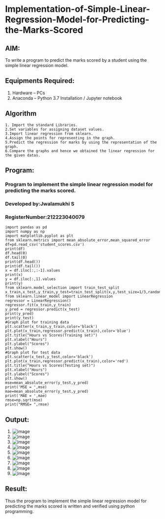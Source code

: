 # Implementation-of-Simple-Linear-Regression-Model-for-Predicting-the-Marks-Scored

## AIM:
To write a program to predict the marks scored by a student using the simple linear regression model.

## Equipments Required:
1. Hardware – PCs
2. Anaconda – Python 3.7 Installation / Jupyter notebook

## Algorithm
```
1. Import the standard Libraries.
2.Set variables for assigning dataset values.
3.Import linear regression from sklearn.
4.Assign the points for representing in the graph.
5.Predict the regression for marks by using the representation of the graph.
6.Compare the graphs and hence we obtained the linear regression for the given datas.
```

## Program:
### Program to implement the simple linear regression model for predicting the marks scored.
### Developed by:Jwalamukhi S
### RegisterNumber:212223040079 
```
import pandas as pd
import numpy as np
import matplotlib.pyplot as plt
from sklearn.metrics import mean_absolute_error,mean_squared_error
df=pd.read_csv('student_scores.csv')
print(df)
df.head(0)
df.tail(0)
print(df.head())
print(df.tail())
x = df.iloc[:,:-1].values
print(x)
y = df.iloc[:,1].values
print(y)
from sklearn.model_selection import train_test_split
x_train,x_test,y_train,y_test=train_test_split(x,y,test_size=1/3,random_state=0)
from sklearn.linear_model import LinearRegression
regressor = LinearRegression()
regressor.fit(x_train,y_train)
y_pred = regressor.predict(x_test)
print(y_pred)
print(y_test)
#Graph plot for training data
plt.scatter(x_train,y_train,color='black')
plt.plot(x_train,regressor.predict(x_train),color='blue')
plt.title("Hours vs Scores(Training set)")
plt.xlabel("Hours")
plt.ylabel("Scores")
plt.show()
#Graph plot for test data
plt.scatter(x_test,y_test,color='black')
plt.plot(x_train,regressor.predict(x_train),color='red')
plt.title("Hours vs Scores(Testing set)")
plt.xlabel("Hours")
plt.ylabel("Scores")
plt.show()
mse=mean_absolute_error(y_test,y_pred)
print('MSE = ',mse)
mae=mean_absolute_error(y_test,y_pred)
print('MAE = ',mae)
rmse=np.sqrt(mse)
print("RMSE= ",rmse)
```

## Output:
1.  ![image](https://github.com/Jwalamukhi/Implementation-of-Simple-Linear-Regression-Model-for-Predicting-the-Marks-Scored/assets/145953628/711522f6-2621-4ba3-ab82-b6efbe69f4ab)
2.  ![image](https://github.com/Jwalamukhi/Implementation-of-Simple-Linear-Regression-Model-for-Predicting-the-Marks-Scored/assets/145953628/633b54a6-a01b-4a4d-a481-d4fb2d914510)
3.  ![image](https://github.com/Jwalamukhi/Implementation-of-Simple-Linear-Regression-Model-for-Predicting-the-Marks-Scored/assets/145953628/7e5414c5-5223-4823-81e2-aef9a42de629)
4.  ![image](https://github.com/Jwalamukhi/Implementation-of-Simple-Linear-Regression-Model-for-Predicting-the-Marks-Scored/assets/145953628/6c34451f-47d9-4239-8a40-42548673b76c)
5.  ![image](https://github.com/Jwalamukhi/Implementation-of-Simple-Linear-Regression-Model-for-Predicting-the-Marks-Scored/assets/145953628/44f3f01b-0ab2-4f57-ab14-fb128029d5ce)
6.  ![image](https://github.com/Jwalamukhi/Implementation-of-Simple-Linear-Regression-Model-for-Predicting-the-Marks-Scored/assets/145953628/9440cc6c-0051-469f-87a5-3bcc8e5b3741)
7.  ![image](https://github.com/Jwalamukhi/Implementation-of-Simple-Linear-Regression-Model-for-Predicting-the-Marks-Scored/assets/145953628/1f090553-b84b-4a74-ac3d-21b62ac7c742)
8.  ![image](https://github.com/Jwalamukhi/Implementation-of-Simple-Linear-Regression-Model-for-Predicting-the-Marks-Scored/assets/145953628/03e17786-7e2e-4b65-8e25-d6822caef078)
9.  ![image](https://github.com/Jwalamukhi/Implementation-of-Simple-Linear-Regression-Model-for-Predicting-the-Marks-Scored/assets/145953628/2d5404d4-9d1a-497f-89d4-4f16eff9010d)


## Result:
Thus the program to implement the simple linear regression model for predicting the marks scored is written and verified using python programming.
